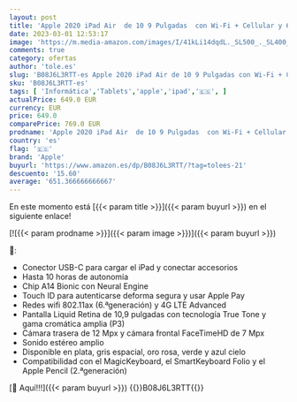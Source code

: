 ```yaml
---
layout: post
title: 'Apple 2020 iPad Air  de 10 9 Pulgadas  con Wi-Fi + Cellular y 64 GB  - Oro Rosa  4.ª generación '
date: 2023-03-01 12:53:17
image: 'https://m.media-amazon.com/images/I/41kLi14dqdL._SL500_._SL400_.jpg'
comments: true
category: ofertas
author: 'tole.es'
slug: 'B08J6L3RTT-es Apple 2020 iPad Air de 10 9 Pulgadas con Wi-Fi + Cellular...'
sku: 'B08J6L3RTT-es'
tags: [ 'Informática','Tablets','apple','ipad','🇪🇸', ]
actualPrice: 649.0 EUR
currency: EUR
price: 649.0
comparePrice: 769.0 EUR
prodname: 'Apple 2020 iPad Air  de 10 9 Pulgadas  con Wi-Fi + Cellular y 64 GB  - Oro Rosa  4.ª generación '
country: 'es'
flag: '🇪🇸'
brand: 'Apple'
buyurl: 'https://www.amazon.es/dp/B08J6L3RTT/?tag=tolees-21'
descuento: '15.60'
average: '651.366666666667'
---
```


En este momento está [{{< param title >}}]({{< param buyurl >}}) en el siguiente enlace!

[![{{< param prodname >}}]({{< param image >}})]({{< param buyurl >}})

🔎:

- Conector USB-C para cargar el iPad y conectar accesorios
- Hasta 10 horas de autonomía
- Chip A14 Bionic con Neural Engine
- Touch ID para autenticarse deforma segura y usar Apple Pay
- Redes wifi 802.11ax (6.ªgeneración) y 4G LTE Advanced
- Pantalla Liquid Retina de 10,9 pulgadas con tecnología True Tone y gama cromática amplia (P3)
- Cámara trasera de 12 Mpx y cámara frontal FaceTimeHD de 7 Mpx
- Sonido estéreo amplio
- Disponible en plata, gris espacial, oro rosa, verde y azul cielo
- Compatibilidad con el MagicKeyboard, el SmartKeyboard Folio y el Apple Pencil (2.ªgeneración)

[🛒 Aquí!!!]({{< param buyurl >}})
{{<world>}}B08J6L3RTT{{</world>}}
